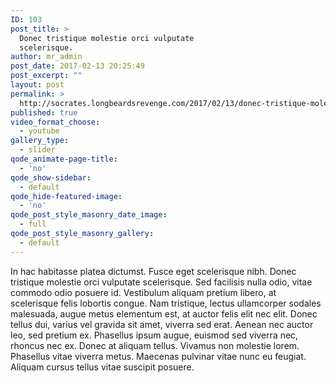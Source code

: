 ```yaml
---
ID: 103
post_title: >
  Donec tristique molestie orci vulputate
  scelerisque.
author: mr_admin
post_date: 2017-02-13 20:25:49
post_excerpt: ""
layout: post
permalink: >
  http://socrates.longbeardsrevenge.com/2017/02/13/donec-tristique-molestie-orci-vulputate-scelerisque/
published: true
video_format_choose:
  - youtube
gallery_type:
  - slider
qode_animate-page-title:
  - 'no'
qode_show-sidebar:
  - default
qode_hide-featured-image:
  - 'no'
qode_post_style_masonry_date_image:
  - full
qode_post_style_masonry_gallery:
  - default
---
```

In hac habitasse platea dictumst. Fusce eget scelerisque nibh. Donec tristique molestie orci vulputate scelerisque. Sed facilisis nulla odio, vitae commodo odio posuere id. Vestibulum aliquam pretium libero, at scelerisque felis lobortis congue. Nam tristique, lectus ullamcorper sodales malesuada, augue metus elementum est, at auctor felis elit nec elit. Donec tellus dui, varius vel gravida sit amet, viverra sed erat. Aenean nec auctor leo, sed pretium ex. Phasellus ipsum augue, euismod sed viverra nec, rhoncus nec ex. Donec at aliquam tellus. Vivamus non molestie lorem. Phasellus vitae viverra metus. Maecenas pulvinar vitae nunc eu feugiat. Aliquam cursus tellus vitae suscipit posuere.